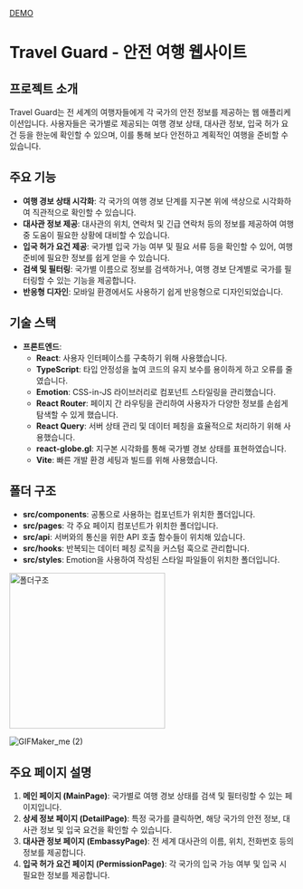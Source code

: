 [DEMO](https://travel-guard-git-main-ysmueis-projects.vercel.app/)

# Travel Guard - 안전 여행 웹사이트

## 프로젝트 소개
Travel Guard는 전 세계의 여행자들에게 각 국가의 안전 정보를 제공하는 웹 애플리케이션입니다. 
사용자들은 국가별로 제공되는 여행 경보 상태, 대사관 정보, 입국 허가 요건 등을 한눈에 확인할 수 있으며, 이를 통해 보다 안전하고 계획적인 여행을 준비할 수 있습니다.

## 주요 기능
- **여행 경보 상태 시각화**: 각 국가의 여행 경보 단계를 지구본 위에 색상으로 시각화하여 직관적으로 확인할 수 있습니다.
- **대사관 정보 제공**: 대사관의 위치, 연락처 및 긴급 연락처 등의 정보를 제공하여 여행 중 도움이 필요한 상황에 대비할 수 있습니다.
- **입국 허가 요건 제공**: 국가별 입국 가능 여부 및 필요 서류 등을 확인할 수 있어, 여행 준비에 필요한 정보를 쉽게 얻을 수 있습니다.
- **검색 및 필터링**: 국가별 이름으로 정보를 검색하거나, 여행 경보 단계별로 국가를 필터링할 수 있는 기능을 제공합니다.
- **반응형 디자인**: 모바일 환경에서도 사용하기 쉽게 반응형으로 디자인되었습니다.

## 기술 스택
- **프론트엔드**:
  - **React**: 사용자 인터페이스를 구축하기 위해 사용했습니다.
  - **TypeScript**: 타입 안정성을 높여 코드의 유지 보수를 용이하게 하고 오류를 줄였습니다.
  - **Emotion**: CSS-in-JS 라이브러리로 컴포넌트 스타일링을 관리했습니다.
  - **React Router**: 페이지 간 라우팅을 관리하여 사용자가 다양한 정보를 손쉽게 탐색할 수 있게 했습니다.
  - **React Query**: 서버 상태 관리 및 데이터 페칭을 효율적으로 처리하기 위해 사용했습니다.
  - **react-globe.gl**: 지구본 시각화를 통해 국가별 경보 상태를 표현하였습니다.
  - **Vite**: 빠른 개발 환경 세팅과 빌드를 위해 사용했습니다.

## 폴더 구조
- **src/components**: 공통으로 사용하는 컴포넌트가 위치한 폴더입니다.
- **src/pages**: 각 주요 페이지 컴포넌트가 위치한 폴더입니다.
- **src/api**: 서버와의 통신을 위한 API 호출 함수들이 위치해 있습니다.
- **src/hooks**: 반복되는 데이터 페칭 로직을 커스텀 훅으로 관리합니다.
- **src/styles**: Emotion을 사용하여 작성된 스타일 파일들이 위치한 폴더입니다.

<img width="275" alt="폴더구조" src="https://github.com/user-attachments/assets/52cc1054-341d-4991-b838-382491afdc4f">



![GIFMaker_me (2)](https://github.com/user-attachments/assets/34330e23-e6d1-4ab7-b13e-79afab547bdf)




## 주요 페이지 설명
1. **메인 페이지 (MainPage)**: 국가별로 여행 경보 상태를 검색 및 필터링할 수 있는 페이지입니다.
2. **상세 정보 페이지 (DetailPage)**: 특정 국가를 클릭하면, 해당 국가의 안전 정보, 대사관 정보 및 입국 요건을 확인할 수 있습니다.
3. **대사관 정보 페이지 (EmbassyPage)**: 전 세계 대사관의 이름, 위치, 전화번호 등의 정보를 제공합니다.
4. **입국 허가 요건 페이지 (PermissionPage)**: 각 국가의 입국 가능 여부 및 입국 시 필요한 정보를 제공합니다.
